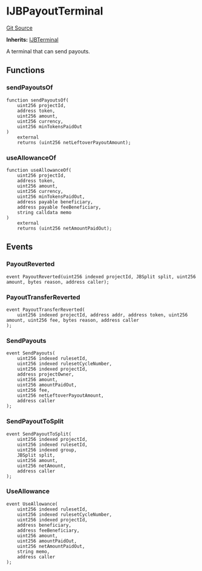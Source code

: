 # IJBPayoutTerminal
[Git Source](https://github.com/Bananapus/nana-core/blob/2998dca2fbd2658e2c8791d6dc8348147d69e28e/src/interfaces/IJBPayoutTerminal.sol)

**Inherits:**
[IJBTerminal](/docs/v4/api/core/interfaces/IJBTerminal.sol/interface.IJBTerminal.md)

A terminal that can send payouts.


## Functions
### sendPayoutsOf


```solidity
function sendPayoutsOf(
    uint256 projectId,
    address token,
    uint256 amount,
    uint256 currency,
    uint256 minTokensPaidOut
)
    external
    returns (uint256 netLeftoverPayoutAmount);
```

### useAllowanceOf


```solidity
function useAllowanceOf(
    uint256 projectId,
    address token,
    uint256 amount,
    uint256 currency,
    uint256 minTokensPaidOut,
    address payable beneficiary,
    address payable feeBeneficiary,
    string calldata memo
)
    external
    returns (uint256 netAmountPaidOut);
```

## Events
### PayoutReverted

```solidity
event PayoutReverted(uint256 indexed projectId, JBSplit split, uint256 amount, bytes reason, address caller);
```

### PayoutTransferReverted

```solidity
event PayoutTransferReverted(
    uint256 indexed projectId, address addr, address token, uint256 amount, uint256 fee, bytes reason, address caller
);
```

### SendPayouts

```solidity
event SendPayouts(
    uint256 indexed rulesetId,
    uint256 indexed rulesetCycleNumber,
    uint256 indexed projectId,
    address projectOwner,
    uint256 amount,
    uint256 amountPaidOut,
    uint256 fee,
    uint256 netLeftoverPayoutAmount,
    address caller
);
```

### SendPayoutToSplit

```solidity
event SendPayoutToSplit(
    uint256 indexed projectId,
    uint256 indexed rulesetId,
    uint256 indexed group,
    JBSplit split,
    uint256 amount,
    uint256 netAmount,
    address caller
);
```

### UseAllowance

```solidity
event UseAllowance(
    uint256 indexed rulesetId,
    uint256 indexed rulesetCycleNumber,
    uint256 indexed projectId,
    address beneficiary,
    address feeBeneficiary,
    uint256 amount,
    uint256 amountPaidOut,
    uint256 netAmountPaidOut,
    string memo,
    address caller
);
```

